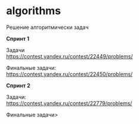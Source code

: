 # algorithms
Решение алгоритмически задач

**Спринт 1**

Задачи <br>
https://contest.yandex.ru/contest/22449/problems/


Финальные задачи:<br>
https://contest.yandex.ru/contest/22450/problems/

**Спринт 2**

Задачи:<br>
https://contest.yandex.ru/contest/22779/problems/

Финальные задачи><br>



````